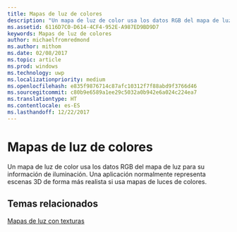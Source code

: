 ```yaml
---
title: Mapas de luz de colores
description: "Un mapa de luz de color usa los datos RGB del mapa de luz para su información de iluminación. Una aplicación normalmente representa escenas 3D de forma más realista si usa mapas de luces de colores."
ms.assetid: 6116D7C0-D614-4CF4-952E-A987ED9BD9D7
keywords: Mapas de luz de colores
author: michaelfromredmond
ms.author: mithom
ms.date: 02/08/2017
ms.topic: article
ms.prod: windows
ms.technology: uwp
ms.localizationpriority: medium
ms.openlocfilehash: e835f9876714c87afc10312f7f88abd9f3766d46
ms.sourcegitcommit: c80b9e6589a1ee29c5032a0b942e6a024c224ea7
ms.translationtype: HT
ms.contentlocale: es-ES
ms.lasthandoff: 12/22/2017
---
```

# <a name="color-light-maps"></a>Mapas de luz de colores


Un mapa de luz de color usa los datos RGB del mapa de luz para su información de iluminación. Una aplicación normalmente representa escenas 3D de forma más realista si usa mapas de luces de colores.

## <a name="span-idrelated-topicsspanrelated-topics"></a><span id="related-topics"></span>Temas relacionados


[Mapas de luz con texturas](light-mapping-with-textures.md)

 

 




